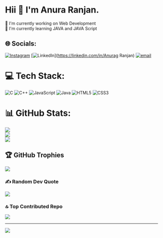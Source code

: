 # Hii 💫 I'm Anura Ranjan.
🔭 I'm currently working on Web Development<br>📖 I'm currently learning JAVA and JAVA Script


## 🌐 Socials:
[![Instagram](https://img.shields.io/badge/Instagram-%23E4405F.svg?logo=Instagram&logoColor=white)](https://instagram.com/anurag_rishav) [![LinkedIn](https://img.shields.io/badge/LinkedIn-%230077B5.svg?logo=linkedin&logoColor=white)](https://linkedin.com/in/Anurag Ranjan) [![email](https://img.shields.io/badge/Email-D14836?logo=gmail&logoColor=white)](mailto:anuragranjan373@gamil.com) 

# 💻 Tech Stack:
![C](https://img.shields.io/badge/c-%2300599C.svg?style=plastic&logo=c&logoColor=white) ![C++](https://img.shields.io/badge/c++-%2300599C.svg?style=plastic&logo=c%2B%2B&logoColor=white) ![JavaScript](https://img.shields.io/badge/javascript-%23323330.svg?style=plastic&logo=javascript&logoColor=%23F7DF1E) ![Java](https://img.shields.io/badge/java-%23ED8B00.svg?style=plastic&logo=openjdk&logoColor=white) ![HTML5](https://img.shields.io/badge/html5-%23E34F26.svg?style=plastic&logo=html5&logoColor=white) ![CSS3](https://img.shields.io/badge/css3-%231572B6.svg?style=plastic&logo=css3&logoColor=white)
# 📊 GitHub Stats:
![](https://github-readme-stats.vercel.app/api?username=Anurag1742&theme=dark&hide_border=false&include_all_commits=true&count_private=true)<br/>
![](https://github-readme-streak-stats.herokuapp.com/?user=Anurag1742&theme=dark&hide_border=false)<br/>
![](https://github-readme-stats.vercel.app/api/top-langs/?username=Anurag1742&theme=dark&hide_border=false&include_all_commits=true&count_private=true&layout=compact)

## 🏆 GitHub Trophies
![](https://github-profile-trophy.vercel.app/?username=Anurag1742&theme=radical&no-frame=false&no-bg=false&margin-w=4)

### ✍️ Random Dev Quote
![](https://quotes-github-readme.vercel.app/api?type=horizontal&theme=radical)

### 🔝 Top Contributed Repo
![](https://github-contributor-stats.vercel.app/api?username=Anurag1742&limit=5&theme=dark&combine_all_yearly_contributions=true)

---
[![](https://visitcount.itsvg.in/api?id=Anurag1742&icon=0&color=0)](https://visitcount.itsvg.in)

<!-- Proudly created with GPRM ( https://gprm.itsvg.in ) -->
